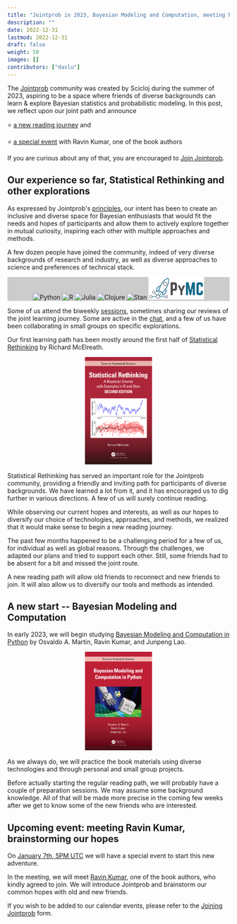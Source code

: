 ```yaml
---
title: "Jointprob in 2023, Bayesian Modeling and Computation, meeting Ravin Kumar"
description: ""
date: 2022-12-31
lastmod: 2022-12-31
draft: false
weight: 50
images: []
contributors: ["daslu"]
---
```


The [Jointprob](../../docs/community/groups/jointprob) community was created by Scicloj during the summer of 2023, aspiring to be a space where friends of diverse backgrounds can learn & explore Bayesian statistics and probabilistic modeling. In this post, we reflect upon our joint path and announce 

:star: [a new reading journey](./#a-new-start----bayesian-modeling-and-computation) and

:star: [a special event](./#upcoming-event-meeting-ravin-kumar-brainstorming-our-hopes) with Ravin Kumar, one of the book authors

If you are curious about any of that, you are encouraged to [Join Jointprob](../../docs/community/groups/jointprob/#joining).

## Our experience so far, Statistical Rethinking and other explorations

As expressed by Jointprob's [principles](../../docs/community/groups/jointprob/#principles), our intent has been to create an inclusive and diverse space for Bayesian enthusiasts that would fit the needs and hopes of participants and allow them to actively explore together in mutual curiosity, inspiring each other with multiple approaches and methods.

A few dozen people have joined the community, indeed of very diverse backgrounds of research and industry, as well as diverse approaches to science and preferences of technical stack.

<p style="background:#ccc" align="center">
<img src= "https://upload.wikimedia.org/wikipedia/commons/c/c3/Python-logo-notext.svg" alt="Python" width="13%"/>
<img src= "https://www.r-project.org/Rlogo.png" alt="R" width="13%"/>
<img src= "https://upload.wikimedia.org/wikipedia/commons/1/1f/Julia_Programming_Language_Logo.svg" alt="Julia" width="13%"/>
<img src= "https://upload.wikimedia.org/wikipedia/commons/5/5d/Clojure_logo.svg" alt="Clojure" width="13%"/>
<img src= "https://upload.wikimedia.org/wikipedia/en/8/81/Stan_%28programming%29_logo.png" alt="Stan" width="13%"/>
<img src= "https://raw.githubusercontent.com/pymc-devs/brand/main/pymc/pymc_logos/PyMC_banner.svg" alt="PyMC" width="25%"/>
</p>

Some of us attend the biweekly [sessions](../../docs/community/groups/jointprob/#sessions), sometimes sharing our reviews of the joint learning journey. Some are active in the [chat](../../docs/community/groups/jointprob/#chat), and a few of us have been collaborating in small groups on specific explorations.

Our first learning path has been mostly around the first half of [Statistical Rethinking](https://xcelab.net/rm/statistical-rethinking/) by Richard McElreath. 

<p style="text-align:center;">
<img src="statistical-rethinking.png" alt="statistical rethinking" width="30%"/>
</p>

Statistical Rethinking has served an important role for the Jointprob community, providing a friendly and inviting path for participants of diverse backgrounds. We have learned a lot from it, and it has encouraged us to dig further in various directions. A few of us will surely continue reading.

While observing our current hopes and interests, as well as our hopes to diversify our choice of technologies, approaches, and methods, we realized that it would make sense to begin a new reading journey.

The past few months happened to be a challenging period for a few of us, for individual as well as global reasons. Through the challenges, we adapted our plans and tried to support each other. Still, some friends had to be absent for a bit and missed the joint route.

A new reading path will allow old friends to reconnect and new friends to join. It will also allow us to diversify our tools and methods as intended.

## A new start -- Bayesian Modeling and Computation

In early 2023, we will begin studying [Bayesian Modeling and Computation in Python](https://bayesiancomputationbook.com/) by Osvaldo A. Martin, Ravin Kumar, and Junpeng Lao.

<p style="text-align:center;">
<img src="bayesian-modeling-and-computation.jpg" alt="Bayesian modeling and computation" width="30%"/>
</p>

As we always do, we will practice the book materials using diverse technologies and through personal and small group projects.

Before actually starting the regular reading path, we will probably have a couple of preparation sessions. We may assume some background knowledge. All of that will be made more precise in the coming few weeks after we get to know some of the new friends who are interested.

## Upcoming event: meeting Ravin Kumar, brainstorming our hopes

On [January 7th, 5PM UTC](https://time.is/17:00_7_Jan_2023_in_UTC) we will have a special event to start this new adventure.

In the meeting, we will meet [Ravin Kumar](https://ravinkumar.com/), one of the book authors, who kindly agreed to join. We will introduce Jointprob and brainstorm our common hopes with old and new friends.

If you wish to be added to our calendar events, please refer to the [Joining Jointprob](../../docs/community/groups/jointprob/#joining-jointprob) form.

